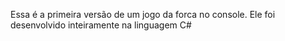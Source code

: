Essa é a primeira versão de um jogo da forca no console. Ele foi desenvolvido inteiramente na linguagem C#

